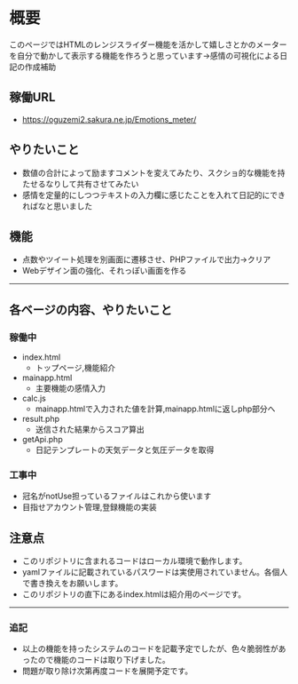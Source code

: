 # 概要
このページではHTMLのレンジスライダー機能を活かして嬉しさとかのメーターを自分で動かして表示する機能を作ろうと思っています→感情の可視化による日記の作成補助

## 稼働URL
- https://oguzemi2.sakura.ne.jp/Emotions_meter/

## やりたいこと
- 数値の合計によって励ますコメントを変えてみたり、スクショ的な機能を持たせるなりして共有させてみたい
- 感情を定量的にしつつテキストの入力欄に感じたことを入れて日記的にできればなと思いました

## 機能
- 点数やツイート処理を別画面に遷移させ、PHPファイルで出力→クリア
- Webデザイン面の強化、それっぽい画面を作る

<hr>

## 各ベージの内容、やりたいこと

### 稼働中
- index.html 
    - トップページ,機能紹介
- mainapp.html
    - 主要機能の感情入力
- calc.js
    - mainapp.htmlで入力された値を計算,mainapp.htmlに返しphp部分へ
- result.php
    - 送信された結果からスコア算出
- getApi.php
    - 日記テンプレートの天気データと気圧データを取得

### 工事中
- 冠名がnotUse担っているファイルはこれから使います
- 目指せアカウント管理,登録機能の実装

## 注意点
- このリポジトリに含まれるコードはローカル環境で動作します。
- yamlファイルに記載されているパスワードは実使用されていません。各個人で書き換えをお願いします。
- このリポジトリの直下にあるindex.htmlは紹介用のページです。

<hr>

### 追記
- 以上の機能を持ったシステムのコードを記載予定でしたが、色々脆弱性があったので機能のコードは取り下げました。
- 問題が取り除け次第再度コードを展開予定です。